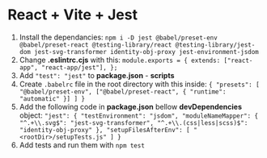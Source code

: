# React + Vite + Jest

1. Install the dependancies: `npm i -D jest @babel/preset-env @babel/preset-react @testing-library/react @testing-library/jest-dom jest-svg-transformer identity-obj-proxy jest-environment-jsdom`
2. Change **.eslintrc.cjs** with this: ```module.exports = {
  extends: ["react-app", "react-app/jest"],
};```
3. Add `"test": "jest"` to **package.json** - **scripts**
4. Create `.babelrc` file in the root directory with this inside: ```{
  "presets": [
    "@babel/preset-env",
    ["@babel/preset-react", { "runtime": "automatic" }]
  ]
}```
5. Add the following code in **package.json** bellow **devDependencies** object: ```"jest": {
    "testEnvironment": "jsdom",
    "moduleNameMapper": {
      "^.+\\.svg$": "jest-svg-transformer",
      "^.+\\.(css|less|scss)$": "identity-obj-proxy"
    },
    "setupFilesAfterEnv": [
      "<rootDir>/setupTests.js"
    ]
  }```
6. Add tests and run them with `npm test`